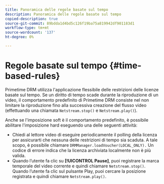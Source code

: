 ```yaml
---
title: Panoramica delle regole basate sul tempo
description: Panoramica delle regole basate sul tempo
copied-description: true
source-git-commit: 89bdda1d4bd5c126f19ba75a819942df901183d1
workflow-type: tm+mt
source-wordcount: '137'
ht-degree: 0%

---
```



# Regole basate sul tempo {#time-based-rules}

Primetime DRM utilizza l&#39;applicazione flessibile delle restrizioni delle licenze basate sul tempo. Se un diritto di tempo scade durante la riproduzione di un video, il comportamento predefinito di Primetime DRM consiste nel non limitare la riproduzione fino alla successiva creazione del flusso video (effettuando una chiamata `Netstream.stop()` e `Netstream.play()`).

Anche se l&#39;imposizione soft è il comportamento predefinito, è possibile abilitare l&#39;imposizione hard eseguendo una delle seguenti attività:

* Chiedi al lettore video di eseguire periodicamente il polling della licenza per assicurarti che nessuna delle restrizioni di tempo sia scaduta. A tale scopo, è possibile chiamare `DRMManager.loadVoucher(LOCAL_ONLY).` Un codice di errore indica che la licenza archiviata localmente non è più valida.
* Quando l’utente fa clic su **[!UICONTROL Pause]**, puoi registrare la marca temporale del video corrente e quindi chiamare `Netstream.stop()`. Quando l’utente fa clic sul pulsante Play, puoi cercare la posizione registrata e quindi chiamare `Netstream.play()`.